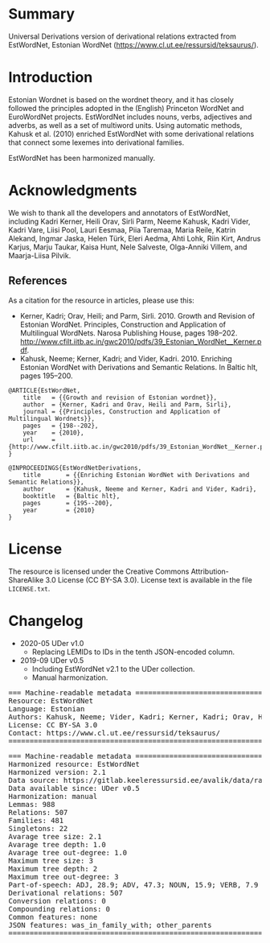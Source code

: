 # Summary

Universal Derivations version of derivational relations extracted from EstWordNet, Estonian WordNet (https://www.cl.ut.ee/ressursid/teksaurus/).


# Introduction

Estonian Wordnet is based on the wordnet theory, and it has closely followed the principles adopted in the (English) Princeton WordNet and EuroWordNet projects. EstWordNet includes nouns, verbs, adjectives and adverbs, as well as a set of multiword units. Using automatic methods, Kahusk et al. (2010) enriched EstWordNet with some derivational relations that connect some lexemes into derivational families.

EstWordNet has been harmonized manually.


# Acknowledgments

We wish to thank all the developers and annotators of EstWordNet, including Kadri Kerner, Heili Orav, Sirli Parm, Neeme Kahusk, Kadri Vider, Kadri Vare, Liisi Pool, Lauri Eesmaa, Piia Taremaa, Maria Reile, Katrin Alekand, Ingmar Jaska, Helen Türk, Eleri Aedma, Ahti Lohk, Riin Kirt, Andrus Karjus, Marju Taukar, Kaisa Hunt, Nele Salveste, Olga-Anniki Villem, and Maarja-Liisa Pilvik.


## References

As a citation for the resource in articles, please use this:

* Kerner, Kadri; Orav, Heili; and Parm, Sirli. 2010. Growth and Revision of Estonian WordNet. Principles, Construction and Application of Multilingual WordNets. Narosa Publishing House, pages 198–202. http://www.cfilt.iitb.ac.in/gwc2010/pdfs/39_Estonian_WordNet__Kerner.pdf.
* Kahusk, Neeme; Kerner, Kadri; and Vider, Kadri. 2010. Enriching Estonian WordNet with Derivations and Semantic Relations. In Baltic hlt, pages 195–200. 

```
@ARTICLE{EstWordNet,
    title   = {{Growth and revision of Estonian wordnet}},
    author  = {Kerner, Kadri and Orav, Heili and Parm, Sirli},
    journal = {{Principles, Construction and Application of Multilingual Wordnets}},
    pages   = {198--202},
    year    = {2010},
    url     = {http://www.cfilt.iitb.ac.in/gwc2010/pdfs/39_Estonian_WordNet__Kerner.pdf}
}

@INPROCEEDINGS{EstWordNetDerivations,
    title       = {{Enriching Estonian WordNet with Derivations and Semantic Relations}},
    author      = {Kahusk, Neeme and Kerner, Kadri and Vider, Kadri},
    booktitle   = {Baltic hlt},
    pages       = {195--200},
    year        = {2010}
}
```


# License

The resource is licensed under the Creative Commons Attribution-ShareAlike 3.0 License (CC BY-SA 3.0).
License text is available in the file `LICENSE.txt`.


# Changelog

* 2020-05 UDer v1.0
    * Replacing LEMIDs to IDs in the tenth JSON-encoded column.
* 2019-09 UDer v0.5
    * Including EstWordNet v2.1 to the UDer collection.
    * Manual harmonization.


<pre>
=== Machine-readable metadata =================================================
Resource: EstWordNet
Language: Estonian
Authors: Kahusk, Neeme; Vider, Kadri; Kerner, Kadri; Orav, Heili; Parm, Sirli
License: CC BY-SA 3.0
Contact: https://www.cl.ut.ee/ressursid/teksaurus/
===============================================================================
</pre>

<pre>
=== Machine-readable metadata =================================================
Harmonized resource: EstWordNet
Harmonized version: 2.1
Data source: https://gitlab.keeleressursid.ee/avalik/data/raw/master/estwn/estwn-et-2.1.0.wip.xml
Data available since: UDer v0.5
Harmonization: manual
Lemmas: 988
Relations: 507
Families: 481
Singletons: 22
Avarage tree size: 2.1
Avarage tree depth: 1.0
Avarage tree out-degree: 1.0
Maximum tree size: 3
Maximum tree depth: 2
Maximum tree out-degree: 3
Part-of-speech: ADJ, 28.9; ADV, 47.3; NOUN, 15.9; VERB, 7.9
Derivational relations: 507
Conversion relations: 0
Compounding relations: 0
Common features: none
JSON features: was_in_family_with; other_parents
===============================================================================
</pre>
